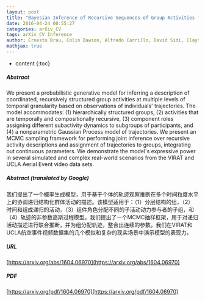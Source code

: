 ```yaml
---
layout: post
title: "Bayesian Inference of Recursive Sequences of Group Activities from Tracks"
date: 2016-04-24 00:55:27
categories: arXiv_CV
tags: arXiv_CV Inference
author: Ernesto Brau, Colin Dawson, Alfredo Carrillo, David Sidi, Clayton T. Morrison
mathjax: true
---
```


* content
{:toc}

##### Abstract
We present a probabilistic generative model for inferring a description of coordinated, recursively structured group activities at multiple levels of temporal granularity based on observations of individuals' trajectories. The model accommodates: (1) hierarchically structured groups, (2) activities that are temporally and compositionally recursive, (3) component roles assigning different subactivity dynamics to subgroups of participants, and (4) a nonparametric Gaussian Process model of trajectories. We present an MCMC sampling framework for performing joint inference over recursive activity descriptions and assignment of trajectories to groups, integrating out continuous parameters. We demonstrate the model's expressive power in several simulated and complex real-world scenarios from the VIRAT and UCLA Aerial Event video data sets.

##### Abstract (translated by Google)
我们提出了一个概率生成模型，用于基于个体的轨迹观察推断在多个时间粒度水平上的协调递归结构化群体活动的描述。该模型适用于：（1）分层结构的组，（2）时间和组成递归的活动，（3）组件角色分配不同的子活动动力参与者的子组，和（4）轨迹的非参数高斯过程模型。我们提出了一个MCMC抽样框架，用于对递归活动描述进行联合推断，并为组分配轨迹，整合出连续的参数。我们在VIRAT和UCLA航空事件视频数据集的几个模拟和复杂的现实场景中演示模型的表现力。

##### URL
[https://arxiv.org/abs/1604.06970](https://arxiv.org/abs/1604.06970)

##### PDF
[https://arxiv.org/pdf/1604.06970](https://arxiv.org/pdf/1604.06970)

